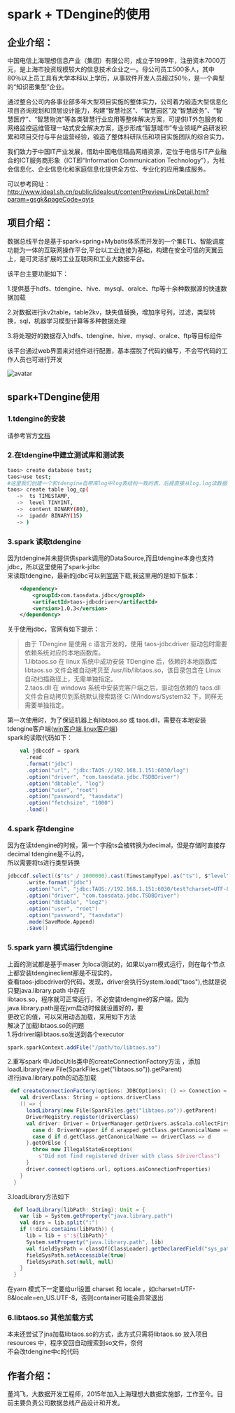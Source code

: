 # spark + TDengine的使用  



## 企业介绍：

中国电信上海理想信息产业（集团）有限公司，成立于1999年，注册资本7000万元，是上海市投资规模较大的信息技术企业之一。母公司员工500多人，其中80％以上员工具有大学本科以上学历，从事软件开发人员超过50％，是一个典型的“知识密集型”企业。

通过整合公司内各事业部多年大型项目实施的整体实力，公司着力锻造大型信息化项目咨询规划和顶层设计能力，构建“智慧社区”、“智慧园区”及“智慧政务”、“智慧医疗”、“智慧物流”等各类智慧行业应用等整体解决方案，可提供IT外包服务和网络监控运维管理一站式安全解决方案，逐步形成“智慧城市”专业领域产品研发积累和项目交付与平台运营经验，锻造了整体科研队伍和项目实施团队的综合实力。

我们致力于中国IT产业发展，借助中国电信精品网络资源，定位于电信与IT产业融合的ICT服务商形象（ICT即“Information Communication Technology”），为社会信息化、企业信息化和家庭信息化提供全方位、专业化的应用集成服务。

可以参考网址：http://www.ideal.sh.cn/public/idealout/contentPreviewLinkDetail.htm?param=gsgk&pageCode=qyjs



## 项目介绍：

数据总线平台是基于spark+spring+Mybatis体系而开发的一个集ETL、智能调度功能为一体的互联网操作平台,平台以工业连接为基础，构建在安全可信的天翼云上，是可灵活扩展的工业互联网和工业大数据平台。  

该平台主要功能如下：  

1.提供基于hdfs、tdengine、hive、mysql、oralce、ftp等十余种数据源的快速数据加载  

2.对数据进行kv2table，table2kv，缺失值替换，增加序号列，过滤，类型转换，sql，机器学习模型计算等多种数据处理  

3.将处理好的数据存入hdfs、tdengine、hive、mysql、oralce、ftp等目标组件   

该平台通过web界面来对组件进行配置，基本摆脱了代码的编写，不会写代码的工作人员也可进行开发

![avatar](https://github.com/jasondong-1/spark/blob/master/note/jgt.png)



## spark+TDengine使用  

### 1.tdengine的安装  
请参考官方[文档](https://www.taosdata.com/cn/documentation/)  
### 2.在tdengine中建立测试库和测试表  
```bash
taos> create database test;
taos>use test;
#这里我们创建一个和tdengine自带库log中log表结构一致的表，后提直接从log.log读数据存储到test.log_cp
taos> create table log_cp(
   ->  ts TIMESTAMP,
   ->  level TINYINT,
   ->  content BINARY(80),
   ->  ipaddr BINARY(15)
   -> )
```
### 3.spark 读取tdengine  
因为tdengine并未提供供spark调用的DataSource,而且tdengine本身也支持jdbc，所以这里使用了spark-jdbc  
来读取tdengine，最新的jdbc可以到[官网](https://www.taosdata.com/cn/documentation/connector/#Java-Connector)下载,我这里用的是如下版本：  
```xml
    <dependency>
        <groupId>com.taosdata.jdbc</groupId>
        <artifactId>taos-jdbcdriver</artifactId>
        <version>1.0.3</version>
    </dependency>
```
关于使用jdbc，官网有如下提示：  
>由于 TDengine 是使用 c 语言开发的，使用 taos-jdbcdriver 驱动包时需要依赖系统对应的本地函数库。    
 1.libtaos.so 在 linux 系统中成功安装 TDengine 后，依赖的本地函数库 libtaos.so 文件会被自动拷贝至 /usr/lib/libtaos.so，该目录包含在 Linux 自动扫描路径上，无需单独指定。  
 2.taos.dll 在 windows 系统中安装完客户端之后，驱动包依赖的 taos.dll 文件会自动拷贝到系统默认搜索路径 C:/Windows/System32 下，同样无需要单独指定。  

第一次使用时，为了保证机器上有libtaos.so 或 taos.dll，需要在本地安装tdengine客户端([win客户端](https://www.taosdata.com/cn/documentation/connector/#Windows%E5%AE%A2%E6%88%B7%E7%AB%AF%E5%8F%8A%E7%A8%8B%E5%BA%8F%E6%8E%A5%E5%8F%A3),[linux客户端](https://www.taosdata.com/cn/getting-started/#%E5%BF%AB%E9%80%9F%E4%B8%8A%E6%89%8B))  
spark的读取代码如下：  
```scala
    val jdbccdf = spark
      .read
      .format("jdbc")
      .option("url", "jdbc:TAOS://192.168.1.151:6030/log")
      .option("driver", "com.taosdata.jdbc.TSDBDriver")
      .option("dbtable", "log")
      .option("user", "root")
      .option("password", "taosdata")
      .option("fetchsize", "1000")
      .load()
```

### 4.spark 存tdengine  
因为在读tdengine的时候，第一个字段ts会被转换为decimal，但是存储时直接存decimal tdengine是不认的，  
所以需要将ts进行类型转换  
```scala
jdbccdf.select(($"ts" / 1000000).cast(TimestampType).as("ts"), $"level", $"content", $"ipaddr")
      .write.format("jdbc")
      .option("url", "jdbc:TAOS://192.168.1.151:6030/test?charset=UTF-8&locale=en_US.UTF-8")
      .option("driver", "com.taosdata.jdbc.TSDBDriver")
      .option("dbtable", "log2")
      .option("user", "root")
      .option("password", "taosdata")
      .mode(SaveMode.Append)
      .save()
```
### 5.spark yarn 模式运行tdengine
上面的测试都是基于maser 为local测试的，如果以yarn模式运行，则在每个节点上都安装tdengineclient那是不现实的，  
查看taos-jdbcdriver的代码，发现，driver会执行System.load("taos"),也就是说只要java.library.path 中存在  
libtaos.so，程序就可正常运行，不必安装tdengine的客户端，因为java.library.path是在jvm启动时候就设置好的，要  
更改它的值，可以采用动态加载，采用如下方法  
解决了加载libtaos.so的问题  
1.将driver端libtaos.so发送到各个executor  
```scala
spark.sparkContext.addFile("/path/to/libtaos.so")  
```
2.重写spark 中JdbcUtils类中的createConnectionFactory方法 ，添加loadLibrary(new File(SparkFiles.get("libtaos.so")).getParent)  
进行java.library.path的动态加载    
```scala
 def createConnectionFactory(options: JDBCOptions): () => Connection = {
    val driverClass: String = options.driverClass
    () => {
      loadLibrary(new File(SparkFiles.get("libtaos.so")).getParent)
      DriverRegistry.register(driverClass)
      val driver: Driver = DriverManager.getDrivers.asScala.collectFirst {
        case d: DriverWrapper if d.wrapped.getClass.getCanonicalName == driverClass => d
        case d if d.getClass.getCanonicalName == driverClass => d
      }.getOrElse {
        throw new IllegalStateException(
          s"Did not find registered driver with class $driverClass")
      }
      driver.connect(options.url, options.asConnectionProperties)
    }
  }

```

3.loadLibrary方法如下  
```scala
  def loadLibrary(libPath: String): Unit = {
    var lib = System.getProperty("java.library.path")
    val dirs = lib.split(":")
    if (!dirs.contains(libPath)) {
      lib = lib + s":${libPath}"
      System.setProperty("java.library.path", lib)
      val fieldSysPath = classOf[ClassLoader].getDeclaredField("sys_paths")
      fieldSysPath.setAccessible(true)
      fieldSysPath.set(null, null)
    }
  }
```
在yarn 模式下一定要给url设置 charset 和 locale ，如charset=UTF-8&locale=en_US.UTF-8，否则container可能会异常退出  

### 6.libtaos.so 其他加载方式  
本来还尝试了jna加载libtaos.so的方式，此方式只需将libtaos.so 放入项目resources 中，程序变回自动搜索到so文件，奈何  
不会改tdengine中c的代码  



## 作者介绍：

董鸿飞，大数据开发工程师，2015年加入上海理想大数据实施部，工作至今。目前主要负责公司数据总线产品设计和开发。